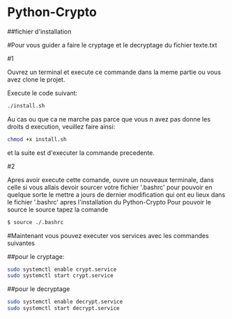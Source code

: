 # Python-Crypto

##fichier d'installation

#Pour vous guider a faire le cryptage et le decryptage du fichier texte.txt

#1

Ouvrez un terminal et execute ce commande dans la meme partie ou vous avez clone le projet.

Execute le code suivant:

```sh
./install.sh

```

Au cas ou que ca ne marche pas parce que vous n avez pas donne les droits d execution, veuillez faire ainsi:

```sh
chmod +x install.sh
```

et la suite est d'executer la commande precedente.

#2

Apres avoir execute cette comande, ouvre un nouveaux terminale, dans celle si
vous allais devoir sourcer votre fichier '.bashrc' pour pouvoir en quelque 
sorte le mettre a jours de dernier modification qui ont eu lieux dans le fichier 
'.bashrc' apres l'installation du Python-Crypto
Pour pouvoir le source le source tapez la comande
```sh
$ source ./.bashrc
```

#Maintenant vous pouvez executer vos services avec les commandes suivantes

##pour le cryptage:
```sh
sudo systemctl enable crypt.service
sudo systemctl start crypt.service
```

##pour le decryptage

```sh
sudo systemctl enable decrypt.service
sudo systemctl start decrypt.service
```
